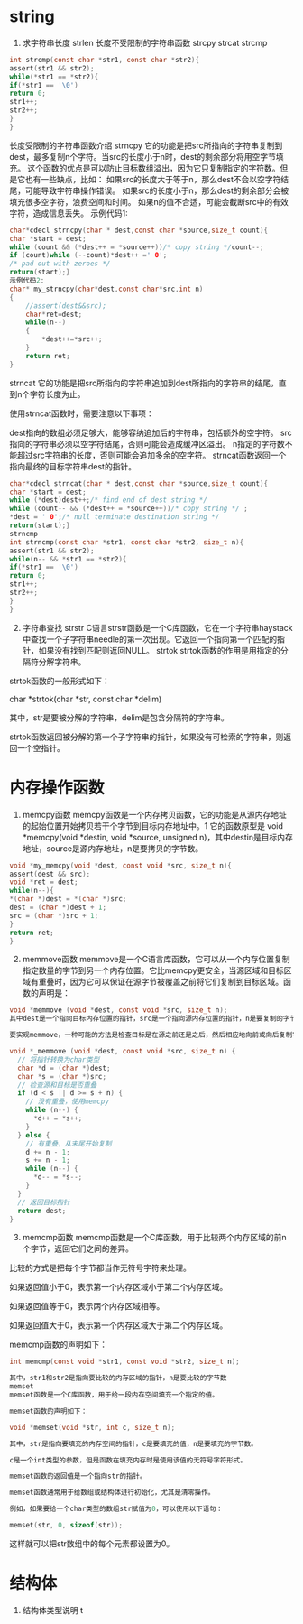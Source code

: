 # string
1. 求字符串长度
strlen
长度不受限制的字符串函数
strcpy 
strcat
strcmp
``` c
int strcmp(const char *str1, const char *str2){
assert(str1 && str2);
while(*str1 == *str2){
if(*str1 == '\0')
return 0;
str1++;
str2++;
}
} 
```
长度受限制的字符串函数介绍
strncpy
它的功能是把src所指向的字符串复制到dest，最多复制n个字符。当src的长度小于n时，dest的剩余部分将用空字节填充。
这个函数的优点是可以防止目标数组溢出，因为它只复制指定的字符数。但是它也有一些缺点，比如：
如果src的长度大于等于n，那么dest不会以空字符结尾，可能导致字符串操作错误。
如果src的长度小于n，那么dest的剩余部分会被填充很多空字符，浪费空间和时间。
如果n的值不合适，可能会截断src中的有效字符，造成信息丢失。
示例代码1:
```c
char*cdecl strncpy(char * dest,const char *source,size_t count){
char *start = dest;
while (count && (*dest++ = *source++))/* copy string */count--;
if (count)while (--count)*dest++ =' 0';
/* pad out with zeroes */
return(start);}
示例代码2:
char* my_strncpy(char*dest,const char*src,int n)
{
    //assert(dest&&src);
    char*ret=dest;
    while(n--)
    {
        *dest++=*src++;
    }
    return ret;
}
```
strncat
它的功能是把src所指向的字符串追加到dest所指向的字符串的结尾，直到n个字符长度为止。

使用strncat函数时，需要注意以下事项：

dest指向的数组必须足够大，能够容纳追加后的字符串，包括额外的空字符。
src指向的字符串必须以空字符结尾，否则可能会造成缓冲区溢出。
n指定的字符数不能超过src字符串的长度，否则可能会追加多余的空字符。
strncat函数返回一个指向最终的目标字符串dest的指针。
```c
char*cdecl strncat(char * dest,const char *source,size_t count){
char *start = dest;
while (*dest)dest++;/* find end of dest string */
while (count-- && (*dest++ = *source++))/* copy string */ ;
*dest = ' 0';/* null terminate destination string */
return(start);}
strncmp
int strncmp(const char *str1, const char *str2, size_t n){
assert(str1 && str2);
while(n-- && *str1 == *str2){
if(*str1 == '\0')
return 0;
str1++;
str2++;
}
}
```
2. 字符串查找
strstr
C语言strstr函数是一个C库函数，它在一个字符串haystack中查找一个子字符串needle的第一次出现。它返回一个指向第一个匹配的指针，如果没有找到匹配则返回NULL。
strtok
strtok函数的作用是用指定的分隔符分解字符串。

strtok函数的一般形式如下：

char *strtok(char *str, const char *delim)

其中，str是要被分解的字符串，delim是包含分隔符的字符串。

strtok函数返回被分解的第一个子字符串的指针，如果没有可检索的字符串，则返回一个空指针。
# 内存操作函数
1. memcpy函数
memcpy函数是一个内存拷贝函数，它的功能是从源内存地址的起始位置开始拷贝若干个字节到目标内存地址中。1 它的函数原型是 void *memcpy(void *destin, void *source, unsigned n)，其中destin是目标内存地址，source是源内存地址，n是要拷贝的字节数。
```c
void *my_memcpy(void *dest, const void *src, size_t n){
assert(dest && src);
void *ret = dest;
while(n--){
*(char *)dest = *(char *)src;
dest = (char *)dest + 1;
src = (char *)src + 1;
}
return ret;
}
```
2. memmove函数
memmove是一个C语言库函数，它可以从一个内存位置复制指定数量的字节到另一个内存位置。它比memcpy更安全，当源区域和目标区域有重叠时，因为它可以保证在源字节被覆盖之前将它们复制到目标区域。函数的声明是：
```c
void *memmove (void *dest, const void *src, size_t n);
其中dest是一个指向目标内存位置的指针，src是一个指向源内存位置的指针，n是要复制的字节数。

要实现memmove，一种可能的方法是检查目标是在源之前还是之后，然后相应地向前或向后复制字节。下面是一个可能的实现示例：

void *_memmove (void *dest, const void *src, size_t n) {
  // 将指针转换为char类型
  char *d = (char *)dest;
  char *s = (char *)src;
  // 检查源和目标是否重叠
  if (d < s || d >= s + n) {
    // 没有重叠，使用memcpy
    while (n--) {
      *d++ = *s++;
    }
  } else {
    // 有重叠，从末尾开始复制
    d += n - 1;
    s += n - 1;
    while (n--) {
      *d-- = *s--;
    }
  }
  // 返回目标指针
  return dest;
}
```
3. memcmp函数
memcmp函数是一个C库函数，用于比较两个内存区域的前n个字节，返回它们之间的差异。

比较的方式是把每个字节都当作无符号字符来处理。

如果返回值小于0，表示第一个内存区域小于第二个内存区域。

如果返回值等于0，表示两个内存区域相等。

如果返回值大于0，表示第一个内存区域大于第二个内存区域。

memcmp函数的声明如下：
```c
int memcmp(const void *str1, const void *str2, size_t n);

其中，str1和str2是指向要比较的内存区域的指针，n是要比较的字节数
memset
memset函数是一个C库函数，用于给一段内存空间填充一个指定的值。

memset函数的声明如下：

void *memset(void *str, int c, size_t n);

其中，str是指向要填充的内存空间的指针，c是要填充的值，n是要填充的字节数。

c是一个int类型的参数，但是函数在填充内存时是使用该值的无符号字符形式。

memset函数的返回值是一个指向str的指针。

memset函数通常用于给数组或结构体进行初始化，尤其是清零操作。

例如，如果要给一个char类型的数组str赋值为0，可以使用以下语句：

memset(str, 0, sizeof(str));
```
这样就可以把str数组中的每个元素都设置为0。
# 结构体
1. 结构体类型说明
t
